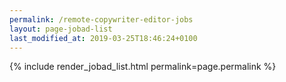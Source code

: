 ```yaml
---
permalink: /remote-copywriter-editor-jobs
layout: page-jobad-list
last_modified_at: 2019-03-25T18:46:24+0100
---
```

{% include render_jobad_list.html permalink=page.permalink %}

